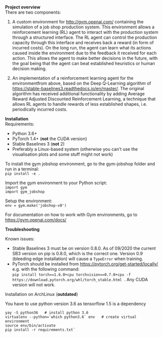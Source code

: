 **Project overview**\
There are two components:
1. A custom environment for http://gym.openai.com/ containing the simulation of a job shop production system. 
   This environment allows a reinforcement learning (RL) agent to interact with the production system through a structured interface.
   The RL agent can control the production capacity through this interface and receives back a reward (in form of incurred costs).
   On the long run, the agent can learn what its actions caused inside the environment due to the feedback it received for each action.
   This allows the agent to make better decisions in the future, with the goal being that the agent can beat established heuristics or human decision making. 


2. An implementation of a reinforcement learning agent for the environmentfrom above, based on the Deep Q-Learning algorithm
   of https://stable-baselines3.readthedocs.io/en/master/.
   The original algorithm has received additional functionality by adding Average Reward Adjusted Discounted Reinforcement Learning,
   a technique that allows RL agents to handle rewards of less established shapes, i.e. periodically incurred costs. 


**Installation**\
Requirements:
* Python 3.6+
* PyTorch 1.4+  (**not** the CUDA version)
* Stable Baselines 3 (**not** 2)
* Preferably a Linux-based system (otherwise you can't use the
visualisation plots and some stuff might not work)


To install the gym jobshop environment, go to the gym-jobshop 
folder and run in a terminal:\
`pip install -e .`

Import the gym environment to your Python script:\
`import gym`\
`import gym_jobshop`

Setup the environment:\
`env = gym.make('jobshop-v0')`

For documentation on how to work with Gym environments,
go to https://gym.openai.com/docs/

**Troubleshooting**

Known issues:
* Stable Baselines 3 must be on version 0.8.0.
As of 09/2020 the current SB3 version on pip is 0.8.0, which is the correct one.
Version 0.9 (bleeding edge installation) will cause a `TypeError` when training.
* PyTorch should be installed from https://pytorch.org/get-started/locally/
e.g. with the following command:\
`pip install torch==1.6.0+cpu torchvision==0.7.0+cpu -f https://download.pytorch.org/whl/torch_stable.html
`. Any CUDA version will not work.




Installation on ArchLinux (**outdated**)

You have to use python version 3.6 as tensorflow 1.5 is a dependency

    yay -S python36   # install python 3.6
    virtualenv --python=`which python3.6` env   # create virtual environment
    source env/bin/activate
    pip install -r requirements.txt`
